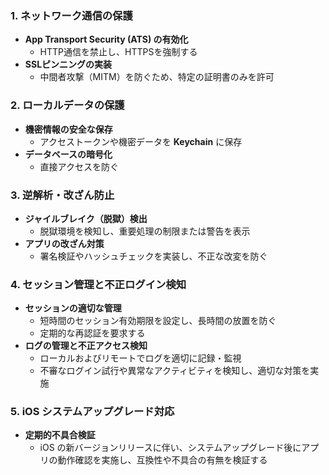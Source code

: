 ### 1. ネットワーク通信の保護
- **App Transport Security (ATS) の有効化**  
  - HTTP通信を禁止し、HTTPSを強制する  
- **SSLピンニングの実装**  
  - 中間者攻撃（MITM）を防ぐため、特定の証明書のみを許可

### 2. ローカルデータの保護
- **機密情報の安全な保存**  
  - アクセストークンや機密データを **Keychain** に保存  
- **データベースの暗号化**  
  - 直接アクセスを防ぐ  

### 3. 逆解析・改ざん防止
- **ジャイルブレイク（脱獄）検出**  
  - 脱獄環境を検知し、重要処理の制限または警告を表示  
- **アプリの改ざん対策**  
  - 署名検証やハッシュチェックを実装し、不正な改変を防ぐ  

### 4. セッション管理と不正ログイン検知
- **セッションの適切な管理**  
  - 短時間のセッション有効期限を設定し、長時間の放置を防ぐ  
  - 定期的な再認証を要求する  
- **ログの管理と不正アクセス検知**  
  - ローカルおよびリモートでログを適切に記録・監視  
  - 不審なログイン試行や異常なアクティビティを検知し、適切な対策を実施
    
### 5. iOS システムアップグレード対応  
- **定期的不具合検証**
  - iOS の新バージョンリリースに伴い、システムアップグレード後にアプリの動作確認を実施し、互換性や不具合の有無を検証する
